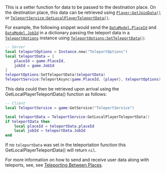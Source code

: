 This is a setter function for data to be passed to the destination place.
On the destination place, this data can be retrieved using
[`Player:GetJoinData()`](https://create.roblox.com/docs/reference/engine/classes/Player#GetJoinData) or
[`TeleportService:GetLocalPlayerTeleportData()`](https://create.roblox.com/docs/reference/engine/classes/TeleportService#GetLocalPlayerTeleportData).

For example, the following snippet would send the
[`DataModel.PlaceId`](https://create.roblox.com/docs/reference/engine/classes/DataModel#PlaceId) and [`DataModel.JobId`](https://create.roblox.com/docs/reference/engine/classes/DataModel#JobId) in a dictionary
passing the teleport data in a [`TeleportOptions`](https://create.roblox.com/docs/reference/engine/classes/TeleportOptions) instance using
[`TeleportOptions:SetTeleportData()`](https://create.roblox.com/docs/reference/engine/classes/TeleportOptions#SetTeleportData):
```lua
-- Server
local teleportOptions = Instance.new("TeleportOptions")
local teleportData = {
    placeId = game.PlaceId,
    jobId = game.JobId
}
teleportOptions:SetTeleportData(teleportData)
TeleportService:TeleportAsync(game.PlaceId, {player}, teleportOptions)
```

This data could then be retrieved upon arrival using the
GetLocalPlayerTeleportData() function as follows:
```lua
-- Client
local TeleportService = game:GetService("TeleportService")

local teleportData = TeleportService:GetLocalPlayerTeleportData()
if teleportData then
    local placeId = teleportData.placeId
    local jobId = teleportData.JobId
end
```

If no `teleportData` was set in the teleportation function this
GetLocalPlayerTeleportData() will return `nil`.

For more information on how to send and receive user data along with
teleports, see, see
[Teleporting Between Places](https://create.roblox.com/docs/projects/teleporting#sending-user-data-along-with-teleports).